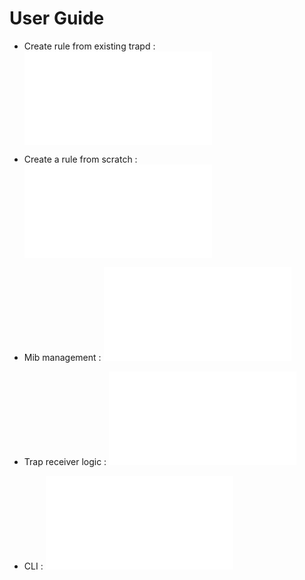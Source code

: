 User Guide
===============

* Create rule from existing trapd : ![Here](05-traps.md)

* Create a rule from scratch : ![Here](10-createrule.md)

* Mib management : ![Here](15-mib.md)

* Trap receiver logic : ![Basic schema](20-receiver-logic.md)

* CLI : ![Command line options](25-CLI.md)
